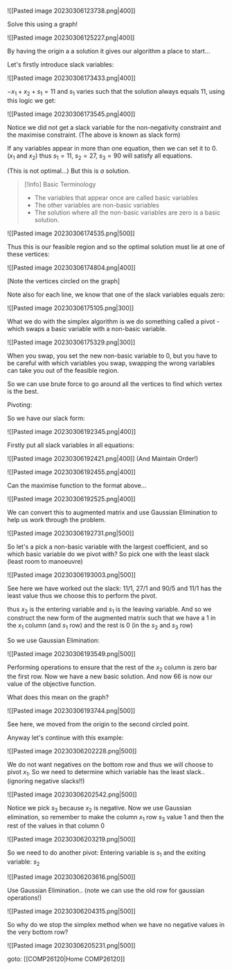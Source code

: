 ![[Pasted image 20230306123738.png|400]]

Solve this using a graph!

![[Pasted image 20230306125227.png|400]]

By having the origin a a solution it gives our algorithm a place to start...

Let's firstly introduce slack variables:

![[Pasted image 20230306173433.png|400]]

$-x_1 + x_2 + s_1 = 11$ and $s_1$ varies such that the solution always equals 11, using this logic we get:

![[Pasted image 20230306173545.png|400]]

Notice we did not get a slack variable for the non-negativity constraint and the maximise constraint.
(The above is known as slack form)

If any variables appear in more than one equation, then we can set it to 0. ($x_1$ and $x_2$) thus $s_1 = 11,\ s_2 = 27,\ s_3 = 90$ will satisfy all equations.

(This is not optimal...) But this is *a* solution.

>[!info] Basic Terminology
>- The variables that appear once are called basic variables
>- The other variables are non-basic variables
>- The solution where all the non-basic variables are zero is a basic solution.


![[Pasted image 20230306174535.png|500]]

Thus this is our feasible region and so the optimal solution must lie at one of these vertices:

![[Pasted image 20230306174804.png|400]]

[Note the vertices circled on the graph]

Note also for each line, we know that one of the slack variables equals zero:

![[Pasted image 20230306175105.png|300]]

What we do with the simplex algorithm is we do something called a pivot - which swaps a basic variable with a non-basic variable.

![[Pasted image 20230306175329.png|300]]

When you swap, you set the new non-basic variable to 0, but you have to be careful with which variables you swap, swapping the wrong variables can take you out of the feasible region.

So we can use brute force to go around all the vertices to find which vertex is the best.

Pivoting:

So we have our slack form:

![[Pasted image 20230306192345.png|400]]

Firstly put all slack variables in all equations:

![[Pasted image 20230306192421.png|400]]
(And Maintain Order!)

![[Pasted image 20230306192455.png|400]]

Can the maximise function to the format above...

![[Pasted image 20230306192525.png|400]]

We can convert this to augmented matrix and use Gaussian Elimination to help us work through the problem.

![[Pasted image 20230306192731.png|500]]

So let's a pick a non-basic variable with the largest coefficient, and so which basic variable do we pivot with? So pick one with the least slack (least room to manoeuvre)

![[Pasted image 20230306193003.png|500]]

See here we have worked out the slack: 11/1, 27/1 and 90/5 and 11/1 has the least value thus we choose this to perform the pivot.

thus $x_2$ is the entering variable and $s_1$ is the leaving variable. And so we construct the new form of the augmented matrix such that we have a 1 in the $x_1$ column (and $s_1$ row) and the rest is 0 (in the $s_2$ and $s_3$ row)

So we use Gaussian Elimination:

![[Pasted image 20230306193549.png|500]]

Performing operations to ensure that the rest of the $x_2$ column is zero bar the first row. Now we have a new basic solution. And now 66 is now our value of the objective function.

What does this mean on the graph?

![[Pasted image 20230306193744.png|500]]

See here, we moved from the origin to the second circled point.

Anyway let's continue with this example:

![[Pasted image 20230306202228.png|500]]

We do not want negatives on the bottom row and thus we will choose to pivot $x_1$.  So we need to determine which variable has the least slack.. (ignoring negative slacks!!)

![[Pasted image 20230306202542.png|500]]

Notice we pick $s_3$ because $x_2$ is negative. Now we use Gaussian elimination, so remember to make the column $x_1$ row $s_3$ value $1$ and then the rest of the values in that column $0$

![[Pasted image 20230306203219.png|500]]

So we need to do another pivot: Entering variable is $s_1$ and the exiting variable: $s_2$

![[Pasted image 20230306203616.png|500]]

Use Gaussian Elimination.. (note we can use the old row for gaussian operations!)

![[Pasted image 20230306204315.png|500]]

So why do we stop the simplex method when we have no negative values in the very bottom row?

![[Pasted image 20230306205231.png|500]]

goto: [[COMP26120|Home COMP26120]]







